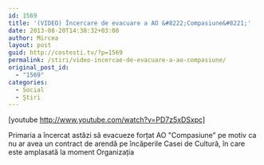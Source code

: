 ```yaml
---
id: 1569
title: '(VIDEO) Încercare de evacuare a AO &#8222;Compasiune&#8221;'
date: 2013-08-20T14:38:32+03:00
author: Mircea
layout: post
guid: http://costesti.tv/?p=1569
permalink: /stiri/video-incercae-de-evacuare-a-ao-compasiune/
original_post_id:
  - "1569"
categories:
  - Social
  - Știri
---
```

[youtube http://www.youtube.com/watch?v=PD7z5xDSxpc] 

Primaria a &icirc;ncercat astăzi să evacueze forțat AO "Compasiune" pe motiv ca nu&nbsp;ar avea un contract de arendă pe &icirc;ncăperile Casei de Cultură, &icirc;n care este amplasată la moment Organizația&nbsp;